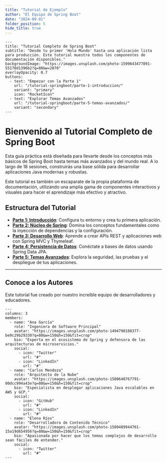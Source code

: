 ```yaml
---
title: "Tutorial de Ejemplo"
author: "El Equipo de Spring Boot"
date: "2024-09-01"
folder_position: 5
hide_title: true
---
```


```hero-section
---
title: "Tutorial Completo de Spring Boot"
subtitle: "Desde tu primer 'Hola Mundo' hasta una aplicación lista para producción. Este tutorial muestra todos los componentes de documentación disponibles."
backgroundImage: "https://images.unsplash.com/photo-1599643477891-55170d1396b2?q=80&w=2070"
overlayOpacity: 0.7
buttons:
  - text: "Empezar con la Parte 1"
    url: "/tutorial-springboot/parte-1-introduccion/"
    variant: "primary"
    icon: "RocketIcon"
  - text: "Explorar Temas Avanzados"
    url: "/tutorial-springboot/parte-5-temas-avanzados/"
    variant: "secondary"
---
```

# Bienvenido al Tutorial Completo de Spring Boot

Esta guía práctica está diseñada para llevarte desde los conceptos más básicos de Spring Boot hasta temas más avanzados y del mundo real. A lo largo de 18 sesiones, construirás una base sólida para desarrollar aplicaciones Java modernas y robustas.

Este tutorial es también un escaparate de la propia plataforma de documentación, utilizando una amplia gama de componentes interactivos y visuales para hacer el aprendizaje más efectivo y atractivo.

## Estructura del Tutorial

- **[Parte 1: Introducción](./parte-1-introduccion/)**: Configura tu entorno y crea tu primera aplicación.
- **[Parte 2: Núcleo de Spring](./parte-2-nucleo-spring/)**: Domina los conceptos fundamentales como la inyección de dependencias y la configuración.
- **[Parte 3: Desarrollo Web](./parte-3-desarrollo-web/)**: Aprende a crear APIs REST y aplicaciones web con Spring MVC y Thymeleaf.
- **[Parte 4: Persistencia de Datos](./parte-4-persistencia-de-datos/)**: Conéctate a bases de datos usando Spring Data JPA.
- **[Parte 5: Temas Avanzados](./parte-5-temas-avanzados/)**: Explora la seguridad, las pruebas y el despliegue de tus aplicaciones.

---

## Conoce a los Autores

Este tutorial fue creado por nuestro increíble equipo de desarrolladores y educadores.

```team-profile
---
columns: 3
members:
  - name: "Ana García"
    role: "Ingeniera de Software Principal"
    avatar: "https://images.unsplash.com/photo-1494790108377-be9c29b29330?q=80&w=150&h=150&fit=crop"
    bio: "Experta en el ecosistema de Spring y defensora de las arquitecturas de microservicios."
    social:
      - icon: "Twitter"
        url: "#"
      - icon: "LinkedIn"
        url: "#"
  - name: "Carlos Mendoza"
    role: "Arquitecto de la Nube"
    avatar: "https://images.unsplash.com/photo-1500648767791-00dcc994a43e?q=80&w=150&h=150&fit=crop"
    bio: "Especialista en desplegar aplicaciones Java escalables en AWS y GCP."
    social:
      - icon: "GitHub"
        url: "#"
      - icon: "LinkedIn"
        url: "#"
  - name: "Elena Ríos"
    role: "Desarrolladora de Contenido Técnico"
    avatar: "https://images.unsplash.com/photo-1580489944761-15a19d654956?q=80&w=150&h=150&fit=crop"
    bio: "Apasionada por hacer que los temas complejos de desarrollo sean fáciles de entender."
    social:
      - icon: "Twitter"
        url: "#"
---
```
